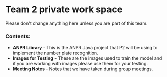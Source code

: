 # Team 2 private work space

Please don't change anything here unless you are part of this team.

### Contents:
* **ANPR Library** - This is the ANPR Java project that P2 will be using to implement the number plate recognition.
* **Images for Testing** - These are the images used to train the model and if you are working with images please use them for your testing.
* **Meeting Notes** - Notes that we have taken during group meetings.
